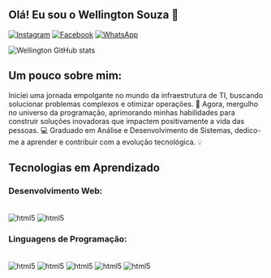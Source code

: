 ## Olá! Eu sou o Wellington Souza 👋

[![Instagram](https://img.shields.io/badge/Instagram-E4405F?style=for-the-badge&logo=instagram&logoColor=white)](https://www.instagram.com/wellington__souzaa/)
[![Facebook](https://img.shields.io/badge/Facebook-1877F2?style=for-the-badge&logo=facebook&logoColor=white)](https://www.facebook.com/wellington__souzaa/)
[![WhatsApp](https://img.shields.io/badge/WhatsApp-25D366?style=for-the-badge&logo=whatsapp&logoColor=white)](https://wa.me/35984194346)

![Wellington  GitHub stats](https://github-readme-stats.vercel.app/api?username=Programmer-Well&show_icons=true&theme=dark)

## Um pouco sobre mim:

Iniciei uma jornada empolgante no mundo da infraestrutura de TI, buscando solucionar problemas complexos e otimizar operações. 🚀 Agora, mergulho no universo da programação, aprimorando minhas habilidades para construir soluções inovadoras que impactem positivamente a vida das pessoas. 💻 Graduado em Análise e Desenvolvimento de Sistemas, dedico-me a aprender e contribuir com a evolução tecnológica. 💡

## Tecnologias em Aprendizado

###  Desenvolvimento Web:

<div style = "display: inline_block"><br/>
    <img align = "center" alt = "html5" src = "https://img.shields.io/badge/HTML5-E34F26?style=for-the-badge&logo=html5&logoColor=white"/>
    <img align = "center" alt = "html5" src = "https://img.shields.io/badge/CSS3-1572B6?style=for-the-badge&logo=css3&logoColor=white"/>
</div>

###  Linguagens de Programação:

<div style = "display: inline_block"><br/>
    <img align = "center" alt = "html5" src = "https://img.shields.io/badge/Python-14354C?style=for-the-badge&logo=python&logoColor=white"/>
    <img align = "center" alt = "html5" src = "https://img.shields.io/badge/PHP-777BB4?style=for-the-badge&logo=php&logoColor=white"/>
    <img align = "center" alt = "html5" src = "https://img.shields.io/badge/MySQL-00000F?style=for-the-badge&logo=mysql&logoColor=white"/>
    <img align = "center" alt = "html5" src = "https://img.shields.io/badge/JavaScript-F7DF1E?style=for-the-badge&logo=javascript&logoColor=black"/>
    <img align = "center" alt = "html5" src = "[https://img.shields.io/badge/JavaScript-F7DF1E?style=for-the-badge&logo=javascript&logoColor=black](https://img.shields.io/badge/Node.js-43853D?style=for-the-badge&logo=node.js&logoColor=white)"/>
</div><br>

